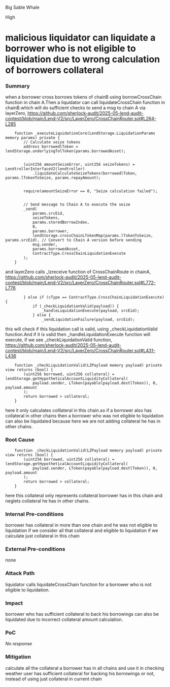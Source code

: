 Big Sable Whale

High

# malicious liquidator can liquidate a borrower who is not eligible to liquidation due to wrong calculation of borrowers collateral



### Summary

when a borrower cross borrows tokens of chainB using borrowCrossChain function in chain A.Then a liquidator can call liquidateCrossChain function in chainB.which will do sufficient checks to send a msg to chain A via layerZero,
https://github.com/sherlock-audit/2025-05-lend-audit-contest/blob/main/Lend-V2/src/LayerZero/CrossChainRouter.sol#L264-L285
```solidity
    function _executeLiquidationCore(LendStorage.LiquidationParams memory params) private {
        // Calculate seize tokens
        address borrowedlToken = lendStorage.underlyingTolToken(params.borrowedAsset);


        (uint256 amountSeizeError, uint256 seizeTokens) = LendtrollerInterfaceV2(lendtroller)
            .liquidateCalculateSeizeTokens(borrowedlToken, params.lTokenToSeize, params.repayAmount);


        require(amountSeizeError == 0, "Seize calculation failed");


        // Send message to Chain A to execute the seize
        _send(
            params.srcEid,
            seizeTokens,
            params.storedBorrowIndex,
            0,
            params.borrower,
            lendStorage.crossChainLTokenMap(params.lTokenToSeize, params.srcEid), // Convert to Chain A version before sending
            msg.sender,
            params.borrowedAsset,
            ContractType.CrossChainLiquidationExecute
        );
    }
```
and layerZero calls _lzreceive function of CrossChainRoute in  chainA, 
https://github.com/sherlock-audit/2025-05-lend-audit-contest/blob/main/Lend-V2/src/LayerZero/CrossChainRouter.sol#L772-L776
```solidity
        } else if (cType == ContractType.CrossChainLiquidationExecute) {
            if (_checkLiquidationValid(payload)) {
                _handleLiquidationExecute(payload, srcEid);
            } else {
                _sendLiquidationFailure(payload, srcEid);
```
this will check if this liquidation call is valid, using _checkLiquidationValid function.And if it is valid then _handleLiquidationExecute function will execute, if we see  _checkLiquidationValid function,
https://github.com/sherlock-audit/2025-05-lend-audit-contest/blob/main/Lend-V2/src/LayerZero/CrossChainRouter.sol#L431-L436
```solidity
    function _checkLiquidationValid(LZPayload memory payload) private view returns (bool) {
        (uint256 borrowed, uint256 collateral) = lendStorage.getHypotheticalAccountLiquidityCollateral(
            payload.sender, LToken(payable(payload.destlToken)), 0, payload.amount
        );
        return borrowed > collateral;
    }
```
here it only calculates colllateral in this chain.so if a borrower also has collateral in other chains then a borrower who was not eligible to liquidation can also be liquidated because here we are not adding collateral he has in other chains.

### Root Cause

```solidity
    function _checkLiquidationValid(LZPayload memory payload) private view returns (bool) {
        (uint256 borrowed, uint256 collateral) = lendStorage.getHypotheticalAccountLiquidityCollateral(
            payload.sender, LToken(payable(payload.destlToken)), 0, payload.amount
        );
        return borrowed > collateral;
    }
``` 
here this collateral only represents collateral borrower has in this chain and neglets collateral he has in other chains.

### Internal Pre-conditions

borrower has collateral in more than one chain and he was not eligible to liquidation if we consider all that collateral and eligible to liquidation if we calculate just collateral in this chain

### External Pre-conditions

none 

### Attack Path

liquidator calls liquidateCrossChain function for a borrower who is not eligible to liquidation.

### Impact

borrower who has sufficient collateral to back his borrowings can also be liquidated due to incorrect collateral amount calculation.

### PoC

_No response_

### Mitigation

calculate all the collateral a borrower has in all chains and use it in checking weather user has sufficient collateral for backing his borrowings or not, instead of using just collateral in current chain 